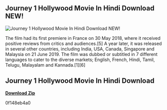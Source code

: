 ## Journey 1 Hollywood Movie In Hindi Download NEW!

 
![Journey 1 Hollywood Movie In Hindi Download NEW!](https://occ-0-2774-999.1.nflxso.net/dnm/api/v6/6gmvu2hxdfnQ55LZZjyzYR4kzGk/AAAABbRYSb_yeON95z1jwFwQCQ4kJOk4wXr6OQboUVRyQtg-vXLKSQ9u-zFqrf0CQXSd2l2iJLNhCnIMBD1gbnegBZFkxhlmEzJ10OM.jpg?r=ea2)

 
The film had its first premiere in France on 30 May 2018, where it received positive reviews from critics and audiences.[5] A year later, it was released in several other countries, including India, USA, Canada, Singapore and Malaysia on 21 June 2019. The film was dubbed or subtitled in 7 different languages to cater to the diverse markets; English, French, Hindi, Tamil, Telugu, Malayalam and Kannada.[1][6]
 
## Journey 1 Hollywood Movie In Hindi Download


[**Download Zip**](https://www.google.com/url?q=https%3A%2F%2Fbytlly.com%2F2tKEsy&sa=D&sntz=1&usg=AOvVaw2LzFG_zx9_u3DKiR2k0t7Y)

 0f148eb4a0
